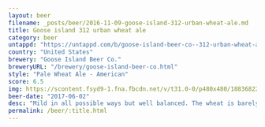 ```yaml
---
layout: beer
filename: _posts/beer/2016-11-09-goose-island-312-urban-wheat-ale.md
title: Goose island 312 urban wheat ale
category: beer
untappd: "https://untappd.com/b/goose-island-beer-co--312-urban-wheat-ale/5925"
country: "United States"
brewery: "Goose Island Beer Co."
breweryURL: "/brewery/goose-island-beer-co.html"
style: "Pale Wheat Ale - American"
score: 6.5
img: https://scontent.fsyd9-1.fna.fbcdn.net/v/t31.0-0/p480x480/18836822_10155271709853745_3656699317545720116_o.jpg?_nc_cat=100&_nc_sid=e007fa&_nc_ohc=su2N_LL1dUwAX_JNOMf&_nc_ht=scontent.fsyd9-1.fna&_nc_tp=6&oh=3f6af7e6501b831f638eb96ca3e1af43&oe=5F4B48AE
beer-date: "2017-06-02"
desc: "Mild in all possible ways but well balanced. The wheat is barely noticeable to the point where you could mistake this for a lager"
permalink: /beer/:title.html
---
```

